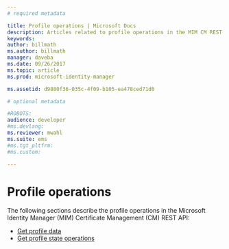 ```yaml
---
# required metadata

title: Profile operations | Microsoft Docs
description: Articles related to profile operations in the MIM CM REST API.
keywords:
author: billmath
ms.author: billmath
manager: daveba
ms.date: 09/26/2017
ms.topic: article
ms.prod: microsoft-identity-manager

ms.assetid: d9880f36-035c-4f09-b105-ea478ced71d0

# optional metadata

#ROBOTS:
audience: developer
#ms.devlang:
ms.reviewer: mwahl
ms.suite: ems
#ms.tgt_pltfrm:
#ms.custom:

---
```


# Profile operations
The following sections describe the profile operations in the Microsoft Identity Manager (MIM) Certificate Management (CM) REST API:

- [Get profile data](get-profile-data.md)
- [Get profile state operations](get-profile-state-operations.md)
